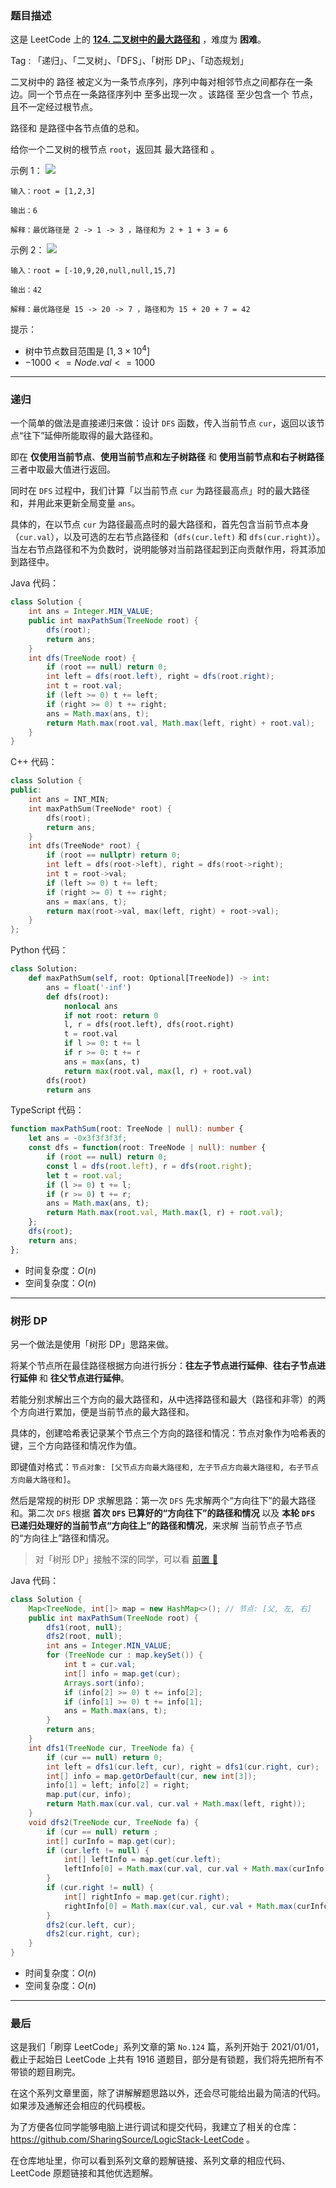 ### 题目描述

这是 LeetCode 上的 **[124. 二叉树中的最大路径和](https://leetcode.cn/problems/binary-tree-maximum-path-sum/solutions/2451624/gong-shui-san-xie-jian-dan-di-gui-shu-xi-nlci/)** ，难度为 **困难**。

Tag : 「递归」、「二叉树」、「DFS」、「树形 DP」、「动态规划」



二叉树中的 路径 被定义为一条节点序列，序列中每对相邻节点之间都存在一条边。同一个节点在一条路径序列中 至多出现一次 。该路径 至少包含一个 节点，且不一定经过根节点。

路径和 是路径中各节点值的总和。

给你一个二叉树的根节点 `root`，返回其 最大路径和 。

示例 1：
![](https://assets.leetcode.com/uploads/2020/10/13/exx1.jpg)

```
输入：root = [1,2,3]

输出：6

解释：最优路径是 2 -> 1 -> 3 ，路径和为 2 + 1 + 3 = 6
```
示例 2：
![](https://assets.leetcode.com/uploads/2020/10/13/exx2.jpg)
```
输入：root = [-10,9,20,null,null,15,7]

输出：42

解释：最优路径是 15 -> 20 -> 7 ，路径和为 15 + 20 + 7 = 42
```

提示：
* 树中节点数目范围是 $[1, 3 \times 10^4]$
* $-1000 <= Node.val <= 1000$

---

### 递归 

一个简单的做法是直接递归来做：设计 `DFS`  函数，传入当前节点 `cur`，返回以该节点“往下”延伸所能取得的最大路径和。

即在 **仅使用当前节点**、**使用当前节点和左子树路径** 和 **使用当前节点和右子树路径** 三者中取最大值进行返回。

同时在 `DFS`  过程中，我们计算「以当前节点 `cur` 为路径最高点」时的最大路径和，并用此来更新全局变量 `ans`。

具体的，在以节点 `cur` 为路径最高点时的最大路径和，首先包含当前节点本身（`cur.val`），以及可选的左右节点路径和（`dfs(cur.left)` 和 `dfs(cur.right)`）。当左右节点路径和不为负数时，说明能够对当前路径起到正向贡献作用，将其添加到路径中。

Java 代码：
```Java
class Solution {
    int ans = Integer.MIN_VALUE;
    public int maxPathSum(TreeNode root) {
        dfs(root);
        return ans;
    }
    int dfs(TreeNode root) {
        if (root == null) return 0;
        int left = dfs(root.left), right = dfs(root.right);
        int t = root.val;
        if (left >= 0) t += left;
        if (right >= 0) t += right;
        ans = Math.max(ans, t);
        return Math.max(root.val, Math.max(left, right) + root.val);
    }
}
```
C++ 代码：
```C++
class Solution {
public:
    int ans = INT_MIN;
    int maxPathSum(TreeNode* root) {
        dfs(root);
        return ans;
    }
    int dfs(TreeNode* root) {
        if (root == nullptr) return 0;
        int left = dfs(root->left), right = dfs(root->right);
        int t = root->val;
        if (left >= 0) t += left;
        if (right >= 0) t += right;
        ans = max(ans, t);
        return max(root->val, max(left, right) + root->val);
    }
};
```
Python 代码：
```Python
class Solution:
    def maxPathSum(self, root: Optional[TreeNode]) -> int:
        ans = float('-inf')
        def dfs(root):
            nonlocal ans
            if not root: return 0
            l, r = dfs(root.left), dfs(root.right)
            t = root.val
            if l >= 0: t += l
            if r >= 0: t += r
            ans = max(ans, t)
            return max(root.val, max(l, r) + root.val)
        dfs(root)
        return ans
```
TypeScript 代码：
```TypeScript
function maxPathSum(root: TreeNode | null): number {
    let ans = -0x3f3f3f3f;
    const dfs = function(root: TreeNode | null): number {
        if (root == null) return 0;
        const l = dfs(root.left), r = dfs(root.right);
        let t = root.val;
        if (l >= 0) t += l;
        if (r >= 0) t += r;
        ans = Math.max(ans, t);
        return Math.max(root.val, Math.max(l, r) + root.val);
    };
    dfs(root);
    return ans;
};
```
* 时间复杂度：$O(n)$
* 空间复杂度：$O(n)$

---

### 树形 DP

另一个做法是使用「树形 DP」思路来做。

将某个节点所在最佳路径根据方向进行拆分：**往左子节点进行延伸**、**往右子节点进行延伸** 和 **往父节点进行延伸**。

若能分别求解出三个方向的最大路径和，从中选择路径和最大（路径和非零）的两个方向进行累加，便是当前节点的最大路径和。

具体的，创建哈希表记录某个节点三个方向的路径和情况：节点对象作为哈希表的键，三个方向路径和情况作为值。

即键值对格式：`节点对象: [父节点方向最大路径和, 左子节点方向最大路径和, 右子节点方向最大路径和]`。

然后是常规的树形 DP 求解思路：第一次 `DFS`  先求解两个“方向往下”的最大路径和。第二次 `DFS`  根据 **首次 `DFS` 已算好的“方向往下”的路径和情况** 以及 **本轮 `DFS`  已递归处理好的当前节点“方向往上”的路径和情况**，来求解 当前节点子节点 的“方向往上”路径和情况。

> 对「树形 DP」接触不深的同学，可以看 [前置 🧀](https://leetcode-cn.com/problems/minimum-height-trees/solution/by-ac_oier-7xio/)

Java 代码：
```Java
class Solution {
    Map<TreeNode, int[]> map = new HashMap<>(); // 节点: [父, 左, 右]
    public int maxPathSum(TreeNode root) {
        dfs1(root, null);
        dfs2(root, null);
        int ans = Integer.MIN_VALUE;
        for (TreeNode cur : map.keySet()) {
            int t = cur.val;
            int[] info = map.get(cur);
            Arrays.sort(info);
            if (info[2] >= 0) t += info[2];
            if (info[1] >= 0) t += info[1];
            ans = Math.max(ans, t);
        }
        return ans;
    }
    int dfs1(TreeNode cur, TreeNode fa) {
        if (cur == null) return 0;
        int left = dfs1(cur.left, cur), right = dfs1(cur.right, cur);
        int[] info = map.getOrDefault(cur, new int[3]);
        info[1] = left; info[2] = right;
        map.put(cur, info);
        return Math.max(cur.val, cur.val + Math.max(left, right));
    }
    void dfs2(TreeNode cur, TreeNode fa) {
        if (cur == null) return ;
        int[] curInfo = map.get(cur);
        if (cur.left != null) {
            int[] leftInfo = map.get(cur.left);
            leftInfo[0] = Math.max(cur.val, cur.val + Math.max(curInfo[0], curInfo[2]));
        }
        if (cur.right != null) {
            int[] rightInfo = map.get(cur.right);
            rightInfo[0] = Math.max(cur.val, cur.val + Math.max(curInfo[0], curInfo[1]));
        }
        dfs2(cur.left, cur);
        dfs2(cur.right, cur);
    }
}
```
* 时间复杂度：$O(n)$
* 空间复杂度：$O(n)$

---

### 最后

这是我们「刷穿 LeetCode」系列文章的第 `No.124` 篇，系列开始于 2021/01/01，截止于起始日 LeetCode 上共有 1916 道题目，部分是有锁题，我们将先把所有不带锁的题目刷完。

在这个系列文章里面，除了讲解解题思路以外，还会尽可能给出最为简洁的代码。如果涉及通解还会相应的代码模板。

为了方便各位同学能够电脑上进行调试和提交代码，我建立了相关的仓库：https://github.com/SharingSource/LogicStack-LeetCode 。

在仓库地址里，你可以看到系列文章的题解链接、系列文章的相应代码、LeetCode 原题链接和其他优选题解。
